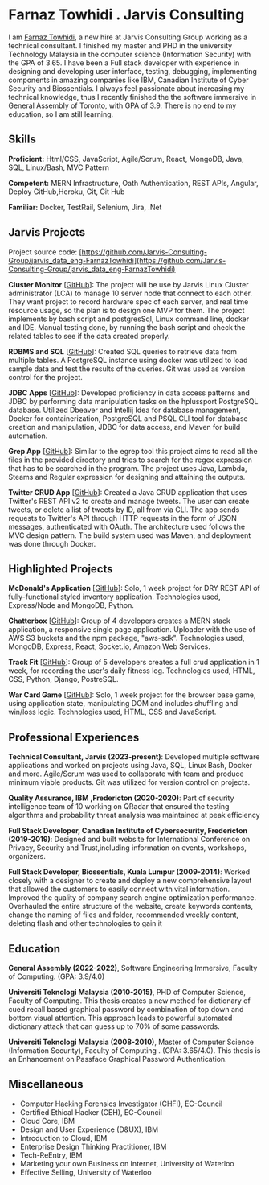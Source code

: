 # Farnaz Towhidi . Jarvis Consulting

I am [Farnaz Towhidi](http://farnaztowhidi.com), a new hire at Jarvis Consulting Group working as a technical consultant. I finished my master and PHD in the university Technology Malaysia in the computer science (Information Security) with the GPA of 3.65. I have been a Full stack developer with experience in designing and developing user interface, testing, debugging, implementing components in amazing companies like IBM, Canadian Institute of Cyber Security and Biossentials. I always feel passionate about increasing  my technical knowledge, thus I recently finished the the software immersive in General Assembly of Toronto, with GPA of 3.9. There is no end to my education, so I am still learning.

## Skills

**Proficient:** Html/CSS, JavaScript, Agile/Scrum, React, MongoDB, Java, SQL, Linux/Bash, MVC Pattern

**Competent:** MERN Infrastructure, Oath Authentication, REST APIs, Angular, Deploy GitHub,Heroku, Git, Git Hub

**Familiar:** Docker, TestRail, Selenium, Jira, .Net

## Jarvis Projects

Project source code: [https://github.com/Jarvis-Consulting-Group/jarvis_data_eng-FarnazTowhidi](https://github.com/Jarvis-Consulting-Group/jarvis_data_eng-FarnazTowhidi)


**Cluster Monitor** [[GitHub](https://github.com/Jarvis-Consulting-Group/jarvis_data_eng-FarnazTowhidi/tree/develop/linux_sql)]: The project will be use by Jarvis Linux Cluster administrator (LCA) to manage 10 server node that connect to each other. They want project to record hardware spec of each server, and real time resource usage, so the plan is to design one MVP for them. The project implements by bash script and postgresSql, Linux command line, docker and  IDE. Manual testing done, by running the bash script and check the related tables to see if the data created properly.

**RDBMS and SQL** [[GitHub](https://github.com/Jarvis-Consulting-Group/jarvis_data_eng-FarnazTowhidi/tree/develop/linux_sql/sql)]: Created SQL queries to retrieve data from multiple tables. A PostgreSQL instance using docker was utilized to load sample data and test the results of the queries. Git was used as version control for the project.

**JDBC Apps** [[GitHub](https://github.com/Jarvis-Consulting-Group/jarvis_data_eng-FarnazTowhidi/tree/develop/core_java/jdbc)]: Developed proficiency in data access patterns and JDBC by performing data manipulation tasks on the hplussport PostgreSQL database. Utilized Dbeaver and Intellij Idea for database management, Docker for containerization, PostgreSQL and PSQL CLI tool for database creation and manipulation, JDBC for data access, and Maven for build automation.

**Grep App** [[GitHub](https://github.com/Jarvis-Consulting-Group/jarvis_data_eng-FarnazTowhidi/tree/develop/core_java/grep)]: Similar to the egrep tool this project aims to read all the files in the provided directory and tries to search for the regex expression that has to be searched in the program. The project uses Java, Lambda, Steams and Regular expression for designing and attaining the outputs.

**Twitter CRUD App** [[GitHub](https://github.com/Jarvis-Consulting-Group/jarvis_data_eng-FarnazTowhidi/tree/feature/twitter/core_java/twitter)]: Created a Java CRUD application that uses Twitter's REST API v2 to create and manage tweets. The user can create tweets, or delete a list of tweets by ID, all from via CLI. The app sends requests to Twitter's API through HTTP requests in the form of JSON messages, authenticated with OAuth. The architecture used follows the MVC design pattern. The build system used was Maven, and deployment was done through Docker.


## Highlighted Projects
**McDonald's Application** [[GitHub](https://github.com/FarnazTowhidi/macDonald)]: Solo, 1 week project for DRY REST API of fully-functional styled inventory application. Technologies used, Express/Node and MongoDB, Python.

**Chatterbox** [[GitHub](https://github.com/FarnazTowhidi/mern-project)]: Group of 4 developers creates a MERN stack application, a responsive single page application. Uploader with the use of AWS S3 buckets and the npm package, "aws-sdk". Technologies used, MongoDB, Express, React, Socket.io, Amazon Web Services.

**Track Fit** [[GitHub](https://github.com/aerlikh17/track-fit-app)]: Group of 5 developers creates a full crud application in 1 week, for recording the user's daily fitness log. Technologies used, HTML, CSS, Python, Django, PostreSQL.

**War Card Game** [[GitHub](https://github.com/FarnazTowhidi/warCardGame)]: Solo, 1 week project for the browser base game, using application state, manipulating DOM and includes shuffling and win/loss logic. Technologies used, HTML, CSS and JavaScript.


## Professional Experiences

**Technical Consultant, Jarvis (2023-present)**: Developed multiple software applications and worked on projects using Java, SQL, Linux Bash, Docker and more. Agile/Scrum was used to collaborate with team and produce minimum viable products. Git was utilized for version control on projects.

**Quality Assurance, IBM ,Fredericton (2020-2020)**: Part of security intelligence team of 10 working on QRadar that ensured the testing algorithms and probability threat analysis was maintained at peak efficiency

**Full Stack Developer, Canadian Institute of Cybersecurity, Fredericton (2019-2019)**: Designed and built website for International Conference on Privacy, Security and Trust,including information on events, workshops, organizers.

**Full Stack Developer, Biossentials, Kuala Lumpur (2009-2014)**: Worked closely with a designer to create and deploy a new comprehensive layout that allowed the customers to easily connect with vital information. Improved the quality of company search engine optimization performance. Overhauled the entire structure of the website, create keywords contents, change the naming of files and folder, recommended weekly content, deleting flash and other technologies to gain it


## Education
**General Assembly (2022-2022)**, Software Engineering Immersive, Faculty of Computing. (GPA: 3.9/4.0)

**Universiti Teknologi Malaysia (2010-2015)**, PHD of Computer Science, Faculty of Computing. This thesis creates a new method for dictionary of cued recall based graphical password by combination of top down and bottom visual attention. This approach leads to powerful automated dictionary attack that can guess up to 70% of some passwords.

**Universiti Teknologi Malaysia (2008-2010)**, Master of Computer Science (Information Security), Faculty of Computing . (GPA: 3.65/4.0). This thesis is an Enhancement on Passface Graphical Password Authentication.

## Miscellaneous
- Computer Hacking Forensics Investigator (CHFI), EC-Council
- Certified Ethical Hacker (CEH), EC-Council
- Cloud Core, IBM
- Design and User Experience (D&UX), IBM
- Introduction to Cloud, IBM
- Enterprise Design Thinking Practitioner, IBM
- Tech-ReEntry, IBM
- Marketing your own Business on Internet, University of Waterloo
- Effective Selling, University of Waterloo
